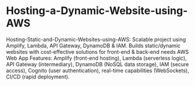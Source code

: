 # Hosting-a-Dynamic-Website-using-AWS
Hosting-Static-and-Dynamic-Websites-using-AWS: Scalable project using Amplify, Lambda, API Gateway, DynamoDB & IAM. Builds static/dynamic websites with cost-effective solutions for front-end & back-end needs
AWS Web App Features: Amplify (front-end hosting), Lambda (serverless logic), API Gateway (intermediary), DynamoDB (NoSQL data storage), IAM (secure access), Cognito (user authentication), real-time capabilities (WebSockets), CI/CD (rapid deployment).
